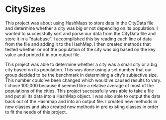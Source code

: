 # CitySizes

This project was about using HashMaps to store data in the CityData file and determine whether a city was big or not depending on its population. 
I wanted to successfully sort and parse our data from the CityData file and store it in a “database”. I accomplished this by 
reading each line of data from the file and adding it to the HashMap. I then created methods that tested whether or not the population of 
the city was big based on the key value and printed it in our output file.

This project was able to determine whether a city was a small city or a big city based on its population. 
This was done using a set number that our group decided to be the benchmark in determining a city’s subjective size. 
This number could’ve been changed which would’ve caused results to vary. I chose 100,000 because it seemed like a relative average 
of most of the populations of the cities. This project successfully was able to take a file and put all its data into a HashMap object.
I was also able to output the data back out of the Hashmap and into an output file. I created new methods in new classes and also created
new methods in pre existing classes in order to fit the needs of this project. 
